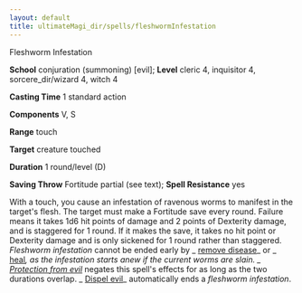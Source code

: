 ```yaml
---
layout: default
title: ultimateMagi_dir/spells/fleshwormInfestation
---
```

Fleshworm Infestation

**School** conjuration (summoning) [evil]; **Level** cleric 4, inquisitor 4, sorcere_dir/wizard 4, witch 4

**Casting Time** 1 standard action

**Components** V, S

**Range** touch

**Target** creature touched

**Duration** 1 round/level (D)

**Saving Throw** Fortitude partial (see text); **Spell Resistance** yes

With a touch, you cause an infestation of ravenous worms to manifest in the target's flesh. The target must make a Fortitude save every round. Failure means it takes 1d6 hit points of damage and 2 points of Dexterity damage, and is staggered for 1 round. If it makes the save, it takes no hit point or Dexterity damage and is only sickened for 1 round rather than staggered. _Fleshworm infestation_ cannot be ended early by _ [remove disease](spell_dir/removeDisease#_remove-disease)_ or _ [heal](spells/heal#_heal)_, as the infestation starts anew if the current worms are slain. _ [Protection from evil](spell_dir/protectionFromEvil#_protection-from-evil)_ negates this spell's effects for as long as the two durations overlap. _ [Dispel evil](spells/dispelEvil#_dispel-evil)_ automatically ends a _fleshworm infestation_.

